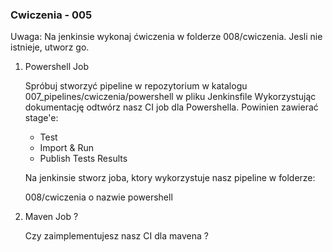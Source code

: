 ### Cwiczenia - 005

Uwaga: Na jenkinsie wykonaj ćwiczenia w folderze 008/cwiczenia. Jesli nie istnieje, utworz go.


1. Powershell Job

    Spróbuj stworzyć pipeline w repozytorium w katalogu 007_pipelines/cwiczenia/powershell w pliku Jenkinsfile
    Wykorzystując dokumentację odtwórz nasz CI job dla Powershella. Powinien zawierać stage'e:
    
    - Test
    - Import & Run
    - Publish Tests Results
    
    Na jenkinsie stworz joba, ktory wykorzystuje nasz pipeline w folderze:
    
    008/cwiczenia o nazwie powershell


2. Maven Job ?

    Czy zaimplementujesz nasz CI dla mavena ?
    
    
    
